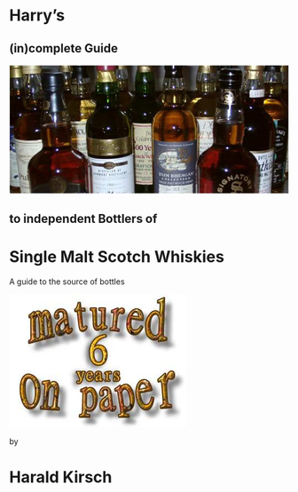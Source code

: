 <p align="center">

# Harry’s
## (in)complete Guide

![an array of bottles](img/introduction/bottles.jpg)

## to independent Bottlers of 
# Single Malt Scotch Whiskies

A guide to the source of bottles

![matured on paper](img/introduction/maturedonpaper.jpg)

by
# Harald Kirsch

</p>